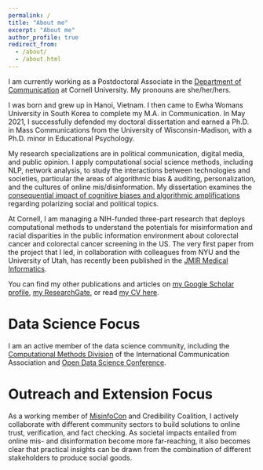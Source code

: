 ```yaml
---
permalink: /
title: "About me"
excerpt: "About me"
author_profile: true
redirect_from: 
  - /about/
  - /about.html
---
```


I am currently working as a Postdoctoral Associate in the [Department of Communication](https://cals.cornell.edu/chau-tong) at Cornell University. My pronouns are she/her/hers. 

I was born and grew up in Hanoi, Vietnam. I then came to Ewha Womans University in South Korea to complete my M.A. in Communication. In May 2021, I successfully defended my doctoral dissertation and earned a Ph.D. in Mass Communications from the University of Wisconsin-Madison, with a Ph.D. minor in Educational Psychology. 

My research specializations are in political communication, digital media, and public opinion. I apply computational social science methods, including NLP, network analysis, to study the interactions between technologies and societies, particular the areas of algorithmic bias & auditing, personalization, and the cultures of online mis/disinformation. My dissertation examines the [consequential impact of cognitive biases and algorithmic amplifications](https://chautong.github.io/publications/dissertation_md.html) regarding polarizing social and political topics.   
 
At Cornell, I am managing a NIH-funded three-part research that deploys computational methods to understand the potentials for misinformation and racial disparities in the public information environment about colorectal cancer and colorectal cancer screening in the US. The very first paper from the project that I led, in collaboration with colleagues from NYU and the University of Utah, has recently been published in the [JMIR Medical Informatics](https://dx.doi.org/10.2196/37862). 

You can find my other publications and articles on [my Google Scholar profile](https://scholar.google.com/citations?user=-oDmvvQAAAAJ&hl=en&oi=ao), [my ResearchGate](https://www.researchgate.net/profile/Chau-Tong), or read [my CV here](https://chautong.github.io/cv/). 

Data Science Focus
======
I am an active member of the data science community, including the [Computational Methods Division](http://ica-cm.org/) of the International Communication Association and [Open Data Science Conference](https://odsc.com).  

Outreach and Extension Focus
======
As a working member of [MisinfoCon](https://misinfocon.com/) and Credibility Coalition, I actively collaborate with different community sectors to build solutions to online trust, verification, and fact checking. As societal impacts entailed from online mis- and disinformation become more far-reaching, it also becomes clear that practical insights can be drawn from the combination of different stakeholders to produce social goods.



